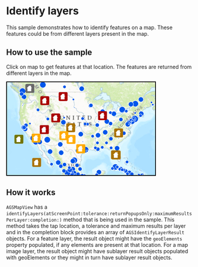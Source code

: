 # Identify layers

This sample demonstrates how to identify features on a map. These features could be from different layers present in the map.

## How to use the sample

Click on map to get features at that location. The features are returned from different layers in the map.

![](image1.png)

## How it works

`AGSMapView` has a `identifyLayers(atScreenPoint:tolerance:returnPopupsOnly:maximumResultsPerLayer:completion:)` method that is being used in the sample. This method takes the tap location, a tolerance and maximum results per layer and in the completion block provides an array of `AGSIdentifyLayerResult` objects. For a feature layer, the result object might have the `geoElements` property populated, if any elements are present at that location. For a map image layer, the result object might have sublayer result objects populated with geoElements or they might in turn have sublayer result objects.



